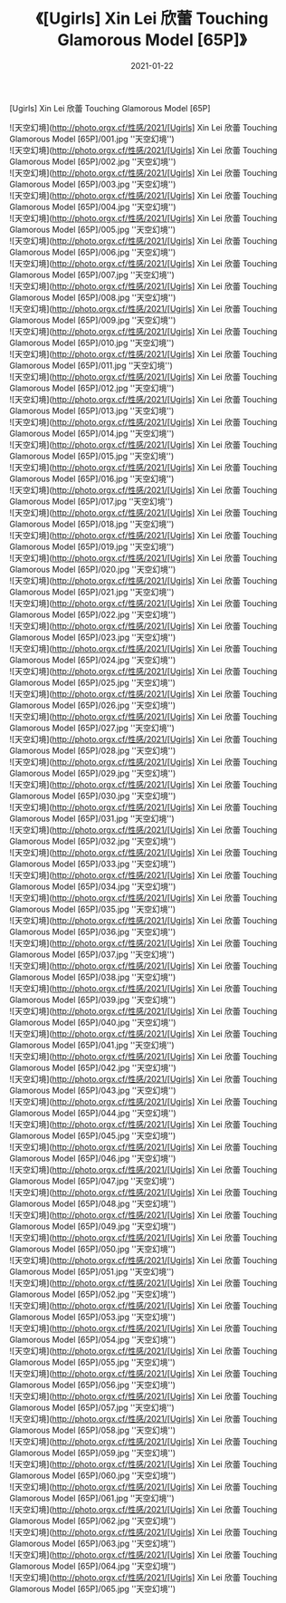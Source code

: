 ﻿---
layout: post
title:  《[Ugirls] Xin Lei 欣蕾 Touching Glamorous Model [65P]》
date:   2021-01-22
img: http://photo.orgx.cf/性感/2021/[Ugirls] Xin Lei 欣蕾 Touching Glamorous Model [65P]/000.jpg
categories: [美女, 性感, 泳衣]
---

[Ugirls] Xin Lei 欣蕾 Touching Glamorous Model [65P]



![天空幻境](http://photo.orgx.cf/性感/2021/[Ugirls] Xin Lei 欣蕾 Touching Glamorous Model [65P]/001.jpg ''天空幻境'') <br>
![天空幻境](http://photo.orgx.cf/性感/2021/[Ugirls] Xin Lei 欣蕾 Touching Glamorous Model [65P]/002.jpg ''天空幻境'') <br>
![天空幻境](http://photo.orgx.cf/性感/2021/[Ugirls] Xin Lei 欣蕾 Touching Glamorous Model [65P]/003.jpg ''天空幻境'') <br>
![天空幻境](http://photo.orgx.cf/性感/2021/[Ugirls] Xin Lei 欣蕾 Touching Glamorous Model [65P]/004.jpg ''天空幻境'') <br>
![天空幻境](http://photo.orgx.cf/性感/2021/[Ugirls] Xin Lei 欣蕾 Touching Glamorous Model [65P]/005.jpg ''天空幻境'') <br>
![天空幻境](http://photo.orgx.cf/性感/2021/[Ugirls] Xin Lei 欣蕾 Touching Glamorous Model [65P]/006.jpg ''天空幻境'') <br>
![天空幻境](http://photo.orgx.cf/性感/2021/[Ugirls] Xin Lei 欣蕾 Touching Glamorous Model [65P]/007.jpg ''天空幻境'') <br>
![天空幻境](http://photo.orgx.cf/性感/2021/[Ugirls] Xin Lei 欣蕾 Touching Glamorous Model [65P]/008.jpg ''天空幻境'') <br>
![天空幻境](http://photo.orgx.cf/性感/2021/[Ugirls] Xin Lei 欣蕾 Touching Glamorous Model [65P]/009.jpg ''天空幻境'') <br>
![天空幻境](http://photo.orgx.cf/性感/2021/[Ugirls] Xin Lei 欣蕾 Touching Glamorous Model [65P]/010.jpg ''天空幻境'') <br>
![天空幻境](http://photo.orgx.cf/性感/2021/[Ugirls] Xin Lei 欣蕾 Touching Glamorous Model [65P]/011.jpg ''天空幻境'') <br>
![天空幻境](http://photo.orgx.cf/性感/2021/[Ugirls] Xin Lei 欣蕾 Touching Glamorous Model [65P]/012.jpg ''天空幻境'') <br>
![天空幻境](http://photo.orgx.cf/性感/2021/[Ugirls] Xin Lei 欣蕾 Touching Glamorous Model [65P]/013.jpg ''天空幻境'') <br>
![天空幻境](http://photo.orgx.cf/性感/2021/[Ugirls] Xin Lei 欣蕾 Touching Glamorous Model [65P]/014.jpg ''天空幻境'') <br>
![天空幻境](http://photo.orgx.cf/性感/2021/[Ugirls] Xin Lei 欣蕾 Touching Glamorous Model [65P]/015.jpg ''天空幻境'') <br>
![天空幻境](http://photo.orgx.cf/性感/2021/[Ugirls] Xin Lei 欣蕾 Touching Glamorous Model [65P]/016.jpg ''天空幻境'') <br>
![天空幻境](http://photo.orgx.cf/性感/2021/[Ugirls] Xin Lei 欣蕾 Touching Glamorous Model [65P]/017.jpg ''天空幻境'') <br>
![天空幻境](http://photo.orgx.cf/性感/2021/[Ugirls] Xin Lei 欣蕾 Touching Glamorous Model [65P]/018.jpg ''天空幻境'') <br>
![天空幻境](http://photo.orgx.cf/性感/2021/[Ugirls] Xin Lei 欣蕾 Touching Glamorous Model [65P]/019.jpg ''天空幻境'') <br>
![天空幻境](http://photo.orgx.cf/性感/2021/[Ugirls] Xin Lei 欣蕾 Touching Glamorous Model [65P]/020.jpg ''天空幻境'') <br>
![天空幻境](http://photo.orgx.cf/性感/2021/[Ugirls] Xin Lei 欣蕾 Touching Glamorous Model [65P]/021.jpg ''天空幻境'') <br>
![天空幻境](http://photo.orgx.cf/性感/2021/[Ugirls] Xin Lei 欣蕾 Touching Glamorous Model [65P]/022.jpg ''天空幻境'') <br>
![天空幻境](http://photo.orgx.cf/性感/2021/[Ugirls] Xin Lei 欣蕾 Touching Glamorous Model [65P]/023.jpg ''天空幻境'') <br>
![天空幻境](http://photo.orgx.cf/性感/2021/[Ugirls] Xin Lei 欣蕾 Touching Glamorous Model [65P]/024.jpg ''天空幻境'') <br>
![天空幻境](http://photo.orgx.cf/性感/2021/[Ugirls] Xin Lei 欣蕾 Touching Glamorous Model [65P]/025.jpg ''天空幻境'') <br>
![天空幻境](http://photo.orgx.cf/性感/2021/[Ugirls] Xin Lei 欣蕾 Touching Glamorous Model [65P]/026.jpg ''天空幻境'') <br>
![天空幻境](http://photo.orgx.cf/性感/2021/[Ugirls] Xin Lei 欣蕾 Touching Glamorous Model [65P]/027.jpg ''天空幻境'') <br>
![天空幻境](http://photo.orgx.cf/性感/2021/[Ugirls] Xin Lei 欣蕾 Touching Glamorous Model [65P]/028.jpg ''天空幻境'') <br>
![天空幻境](http://photo.orgx.cf/性感/2021/[Ugirls] Xin Lei 欣蕾 Touching Glamorous Model [65P]/029.jpg ''天空幻境'') <br>
![天空幻境](http://photo.orgx.cf/性感/2021/[Ugirls] Xin Lei 欣蕾 Touching Glamorous Model [65P]/030.jpg ''天空幻境'') <br>
![天空幻境](http://photo.orgx.cf/性感/2021/[Ugirls] Xin Lei 欣蕾 Touching Glamorous Model [65P]/031.jpg ''天空幻境'') <br>
![天空幻境](http://photo.orgx.cf/性感/2021/[Ugirls] Xin Lei 欣蕾 Touching Glamorous Model [65P]/032.jpg ''天空幻境'') <br>
![天空幻境](http://photo.orgx.cf/性感/2021/[Ugirls] Xin Lei 欣蕾 Touching Glamorous Model [65P]/033.jpg ''天空幻境'') <br>
![天空幻境](http://photo.orgx.cf/性感/2021/[Ugirls] Xin Lei 欣蕾 Touching Glamorous Model [65P]/034.jpg ''天空幻境'') <br>
![天空幻境](http://photo.orgx.cf/性感/2021/[Ugirls] Xin Lei 欣蕾 Touching Glamorous Model [65P]/035.jpg ''天空幻境'') <br>
![天空幻境](http://photo.orgx.cf/性感/2021/[Ugirls] Xin Lei 欣蕾 Touching Glamorous Model [65P]/036.jpg ''天空幻境'') <br>
![天空幻境](http://photo.orgx.cf/性感/2021/[Ugirls] Xin Lei 欣蕾 Touching Glamorous Model [65P]/037.jpg ''天空幻境'') <br>
![天空幻境](http://photo.orgx.cf/性感/2021/[Ugirls] Xin Lei 欣蕾 Touching Glamorous Model [65P]/038.jpg ''天空幻境'') <br>
![天空幻境](http://photo.orgx.cf/性感/2021/[Ugirls] Xin Lei 欣蕾 Touching Glamorous Model [65P]/039.jpg ''天空幻境'') <br>
![天空幻境](http://photo.orgx.cf/性感/2021/[Ugirls] Xin Lei 欣蕾 Touching Glamorous Model [65P]/040.jpg ''天空幻境'') <br>
![天空幻境](http://photo.orgx.cf/性感/2021/[Ugirls] Xin Lei 欣蕾 Touching Glamorous Model [65P]/041.jpg ''天空幻境'') <br>
![天空幻境](http://photo.orgx.cf/性感/2021/[Ugirls] Xin Lei 欣蕾 Touching Glamorous Model [65P]/042.jpg ''天空幻境'') <br>
![天空幻境](http://photo.orgx.cf/性感/2021/[Ugirls] Xin Lei 欣蕾 Touching Glamorous Model [65P]/043.jpg ''天空幻境'') <br>
![天空幻境](http://photo.orgx.cf/性感/2021/[Ugirls] Xin Lei 欣蕾 Touching Glamorous Model [65P]/044.jpg ''天空幻境'') <br>
![天空幻境](http://photo.orgx.cf/性感/2021/[Ugirls] Xin Lei 欣蕾 Touching Glamorous Model [65P]/045.jpg ''天空幻境'') <br>
![天空幻境](http://photo.orgx.cf/性感/2021/[Ugirls] Xin Lei 欣蕾 Touching Glamorous Model [65P]/046.jpg ''天空幻境'') <br>
![天空幻境](http://photo.orgx.cf/性感/2021/[Ugirls] Xin Lei 欣蕾 Touching Glamorous Model [65P]/047.jpg ''天空幻境'') <br>
![天空幻境](http://photo.orgx.cf/性感/2021/[Ugirls] Xin Lei 欣蕾 Touching Glamorous Model [65P]/048.jpg ''天空幻境'') <br>
![天空幻境](http://photo.orgx.cf/性感/2021/[Ugirls] Xin Lei 欣蕾 Touching Glamorous Model [65P]/049.jpg ''天空幻境'') <br>
![天空幻境](http://photo.orgx.cf/性感/2021/[Ugirls] Xin Lei 欣蕾 Touching Glamorous Model [65P]/050.jpg ''天空幻境'') <br>
![天空幻境](http://photo.orgx.cf/性感/2021/[Ugirls] Xin Lei 欣蕾 Touching Glamorous Model [65P]/051.jpg ''天空幻境'') <br>
![天空幻境](http://photo.orgx.cf/性感/2021/[Ugirls] Xin Lei 欣蕾 Touching Glamorous Model [65P]/052.jpg ''天空幻境'') <br>
![天空幻境](http://photo.orgx.cf/性感/2021/[Ugirls] Xin Lei 欣蕾 Touching Glamorous Model [65P]/053.jpg ''天空幻境'') <br>
![天空幻境](http://photo.orgx.cf/性感/2021/[Ugirls] Xin Lei 欣蕾 Touching Glamorous Model [65P]/054.jpg ''天空幻境'') <br>
![天空幻境](http://photo.orgx.cf/性感/2021/[Ugirls] Xin Lei 欣蕾 Touching Glamorous Model [65P]/055.jpg ''天空幻境'') <br>
![天空幻境](http://photo.orgx.cf/性感/2021/[Ugirls] Xin Lei 欣蕾 Touching Glamorous Model [65P]/056.jpg ''天空幻境'') <br>
![天空幻境](http://photo.orgx.cf/性感/2021/[Ugirls] Xin Lei 欣蕾 Touching Glamorous Model [65P]/057.jpg ''天空幻境'') <br>
![天空幻境](http://photo.orgx.cf/性感/2021/[Ugirls] Xin Lei 欣蕾 Touching Glamorous Model [65P]/058.jpg ''天空幻境'') <br>
![天空幻境](http://photo.orgx.cf/性感/2021/[Ugirls] Xin Lei 欣蕾 Touching Glamorous Model [65P]/059.jpg ''天空幻境'') <br>
![天空幻境](http://photo.orgx.cf/性感/2021/[Ugirls] Xin Lei 欣蕾 Touching Glamorous Model [65P]/060.jpg ''天空幻境'') <br>
![天空幻境](http://photo.orgx.cf/性感/2021/[Ugirls] Xin Lei 欣蕾 Touching Glamorous Model [65P]/061.jpg ''天空幻境'') <br>
![天空幻境](http://photo.orgx.cf/性感/2021/[Ugirls] Xin Lei 欣蕾 Touching Glamorous Model [65P]/062.jpg ''天空幻境'') <br>
![天空幻境](http://photo.orgx.cf/性感/2021/[Ugirls] Xin Lei 欣蕾 Touching Glamorous Model [65P]/063.jpg ''天空幻境'') <br>
![天空幻境](http://photo.orgx.cf/性感/2021/[Ugirls] Xin Lei 欣蕾 Touching Glamorous Model [65P]/064.jpg ''天空幻境'') <br>
![天空幻境](http://photo.orgx.cf/性感/2021/[Ugirls] Xin Lei 欣蕾 Touching Glamorous Model [65P]/065.jpg ''天空幻境'') <br>